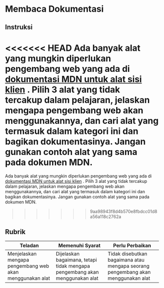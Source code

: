 # Membaca Dokumentasi

## Instruksi

<<<<<<< HEAD
Ada banyak alat yang mungkin diperlukan pengembang web yang ada di [dokumentasi MDN untuk alat sisi klien](https://developer.mozilla.org/en-US/docs/Learn/Tools_and_testing/Understanding_client-side_tools/Overview) . Pilih 3 alat yang tidak tercakup dalam pelajaran, jelaskan mengapa pengembang web akan menggunakannya, dan cari alat yang termasuk dalam kategori ini dan bagikan dokumentasinya. Jangan gunakan contoh alat yang sama pada dokumen MDN.
=======
Ada banyak alat yang mungkin diperlukan pengembang web yang ada di [dokumentasi MDN untuk alat sisi klien](https://developer.mozilla.org/docs/Learn/Tools_and_testing/Understanding_client-side_tools/Overview) . Pilih 3 alat yang tidak tercakup dalam pelajaran, jelaskan mengapa pengembang web akan menggunakannya, dan cari alat yang termasuk dalam kategori ini dan bagikan dokumentasinya. Jangan gunakan contoh alat yang sama pada dokumen MDN.
>>>>>>> 9aa98943f8d4b570e8fbdcc01d8a56a118c2762a

## Rubrik

| Teladan                                                  | Memenuhi Syarat                                                             | Perlu Perbaikan                                                                  |
|----------------------------------------------------------|-----------------------------------------------------------------------------|----------------------------------------------------------------------------------|
| Menjelaskan mengapa pengembang web akan menggunakan alat | Dijelaskan bagaimana, tetapi tidak mengapa pengembang akan menggunakan alat | Tidak disebutkan bagaimana atau mengapa seorang pengembang akan menggunakan alat |
